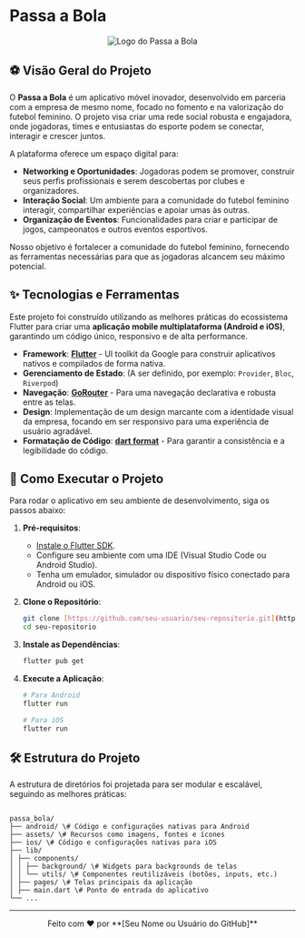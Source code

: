 # Passa a Bola

<p align="center">
  <img src="https://encrypted-tbn0.gstatic.com/images?q=tbn:ANd9GcS8B5pQmu3WV6NFowHTtz5h9dKaCCBVJoRAeA&s" alt="Logo do Passa a Bola">
</p>

## ⚽ Visão Geral do Projeto

O **Passa a Bola** é um aplicativo móvel inovador, desenvolvido em parceria com a empresa de mesmo nome, focado no fomento e na valorização do futebol feminino. O projeto visa criar uma rede social robusta e engajadora, onde jogadoras, times e entusiastas do esporte podem se conectar, interagir e crescer juntos.

A plataforma oferece um espaço digital para:

- **Networking e Oportunidades**: Jogadoras podem se promover, construir seus perfis profissionais e serem descobertas por clubes e organizadores.
- **Interação Social**: Um ambiente para a comunidade do futebol feminino interagir, compartilhar experiências e apoiar umas às outras.
- **Organização de Eventos**: Funcionalidades para criar e participar de jogos, campeonatos e outros eventos esportivos.

Nosso objetivo é fortalecer a comunidade do futebol feminino, fornecendo as ferramentas necessárias para que as jogadoras alcancem seu máximo potencial.

## ✨ Tecnologias e Ferramentas

Este projeto foi construído utilizando as melhores práticas do ecossistema Flutter para criar uma **aplicação mobile multiplataforma (Android e iOS)**, garantindo um código único, responsivo e de alta performance.

- **Framework**: [**Flutter**](https://flutter.dev/) - UI toolkit da Google para construir aplicativos nativos e compilados de forma nativa.
- **Gerenciamento de Estado**: (A ser definido, por exemplo: `Provider`, `Bloc`, `Riverpod`)
- **Navegação**: [**GoRouter**](https://pub.dev/packages/go_router) - Para uma navegação declarativa e robusta entre as telas.
- **Design**: Implementação de um design marcante com a identidade visual da empresa, focando em ser responsivo para uma experiência de usuário agradável.
- **Formatação de Código**: [**dart format**](https://dart.dev/tools/dart-format) - Para garantir a consistência e a legibilidade do código.

## 🚀 Como Executar o Projeto

Para rodar o aplicativo em seu ambiente de desenvolvimento, siga os passos abaixo:

1.  **Pré-requisitos**:

    - [Instale o Flutter SDK](https://flutter.dev/docs/get-started/install).
    - Configure seu ambiente com uma IDE (Visual Studio Code ou Android Studio).
    - Tenha um emulador, simulador ou dispositivo físico conectado para Android ou iOS.

2.  **Clone o Repositório**:

    ```bash
    git clone [https://github.com/seu-usuario/seu-repositorio.git](https://github.com/seu-usuario/seu-repositorio.git)
    cd seu-repositorio
    ```

3.  **Instale as Dependências**:

    ```bash
    flutter pub get
    ```

4.  **Execute a Aplicação**:

    ```bash
    # Para Android
    flutter run

    # Para iOS
    flutter run
    ```

## 🛠️ Estrutura do Projeto

A estrutura de diretórios foi projetada para ser modular e escalável, seguindo as melhores práticas:

```

passa_bola/
├── android/ \# Código e configurações nativas para Android
├── assets/ \# Recursos como imagens, fontes e ícones
├── ios/ \# Código e configurações nativas para iOS
├── lib/
│ ├── components/
│ │ ├── background/ \# Widgets para backgrounds de telas
│ │ └── utils/ \# Componentes reutilizáveis (botões, inputs, etc.)
│ ├── pages/ \# Telas principais da aplicação
│ ├── main.dart \# Ponto de entrada do aplicativo
└── ...

```

---

<p align="center">
  Feito com ❤️ por **[Seu Nome ou Usuário do GitHub]**
</p>
